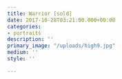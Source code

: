```yaml
---
title: Warrior [sold]
date: 2017-10-28T03:21:00.000+00:00
categories:
- portraits
description: ''
primary_image: "/uploads/high9.jpg"
medium: ''
style: ''

---
```

